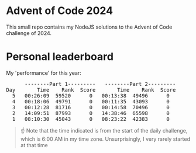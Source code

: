 # Advent of Code 2024
This small repo contains my NodeJS solutions to the Advent of Code challenge of 2024.

# Personal leaderboard

My 'performance' for this year:
<pre>
      --------Part 1---------   --------Part 2---------
Day       Time    Rank  Score       Time    Rank  Score
  5   00:26:09  59520      0   00:13:38  49496      0
  4   00:18:06  49791      0   00:11:35  43093      0
  3   00:12:28  81716      0   00:14:58  70496      0
  2   14:09:51  87993      0   14:38:46  65598      0
  1   08:10:30  45043      0   08:23:22  42383      0
</pre>

> :point_up: Note that the time indicated is from the start of the daily challenge, which is 6:00 AM in my time zone. Unsurprisingly, I very rarely started at that time
